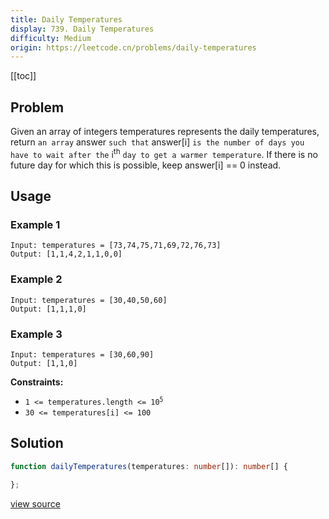 ```yaml
---
title: Daily Temperatures
display: 739. Daily Temperatures
difficulty: Medium
origin: https://leetcode.cn/problems/daily-temperatures
---
```


[[toc]]

## Problem

Given an array of integers temperatures represents the daily temperatures, return `an array` answer `such that` answer[i] `is the number of days you have to wait after the` i<sup>th</sup> `day to get a warmer temperature`. If there is no future day for which this is possible, keep answer[i] == 0 instead.

## Usage

### Example 1
```
Input: temperatures = [73,74,75,71,69,72,76,73]
Output: [1,1,4,2,1,1,0,0]
```
### Example 2
```
Input: temperatures = [30,40,50,60]
Output: [1,1,1,0]
```
### Example 3
```
Input: temperatures = [30,60,90]
Output: [1,1,0]
```

**Constraints:**

- <code>1 &lt;=&nbsp;temperatures.length &lt;= 10<sup>5</sup></code>
- <code>30 &lt;=&nbsp;temperatures[i] &lt;= 100</code>


## Solution

```ts
function dailyTemperatures(temperatures: number[]): number[] {

};
```

[view source](https://leetcode.cn/problems/daily-temperatures)
